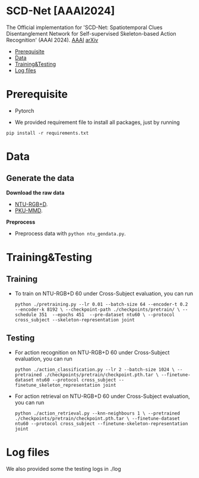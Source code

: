 # SCD-Net [AAAI2024]
The Official implementation for  'SCD-Net: Spatiotemporal Clues Disentanglement Network for Self-supervised Skeleton-based Action Recognition' (AAAI 2024). [AAAI](https://ojs.aaai.org/index.php/AAAI/article/view/28409)  [arXiv](https://arxiv.org/abs/2309.05834)  



- [Prerequisite](#Prerequisite)
- [Data](#Data)
- [Training&Testing](#Training&Testing)
- [Log files](#Log)


<a name="Prerequisite"></a>

# Prerequisite

- Pytorch

- We provided requirement file to install all packages, just by running


`pip install -r requirements.txt`

 
<a name="Data"></a>

# Data

## Generate the  data 

**Download the raw data**

- [NTU-RGB+D](https://rose1.ntu.edu.sg/dataset/actionRecognition/). 
- [PKU-MMD](https://www.icst.pku.edu.cn/struct/Projects/PKUMMD.html).

**Preprocess**

- Preprocess data with `python ntu_gendata.py`.


<a name="Training&Testing"></a>

# Training&Testing

## Training 

- To train on NTU-RGB+D 60 under Cross-Subject evaluation, you can run


    `python ./pretraining.py --lr 0.01 --batch-size 64 --encoder-t 0.2   --encoder-k 8192 \
                --checkpoint-path ./checkpoints/pretrain/ \
                --schedule 351  --epochs 451  --pre-dataset ntu60 \
                --protocol cross_subject --skeleton-representation joint`

## Testing 


- For action recognition on NTU-RGB+D 60 under Cross-Subject evaluation, you can run


    `python ./action_classification.py --lr 2 --batch-size 1024 \
                --pretrained ./checkpoints/pretrain/checkpoint.pth.tar \
                --finetune-dataset ntu60 --protocol cross_subject --finetune_skeleton_representation joint`

- For action retrieval on NTU-RGB+D 60 under Cross-Subject evaluation, you can run


    `python ./action_retrieval.py --knn-neighbours 1 \
                --pretrained ./checkpoints/pretrain/checkpoint.pth.tar \
                --finetune-dataset ntu60 --protocol cross_subject --finetune-skeleton-representation joint`

<a name="Log"></a>

# Log files

We also provided some the testing logs in ./log
